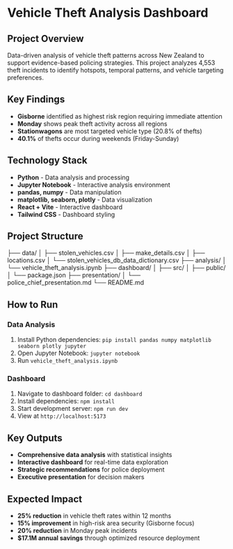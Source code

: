 # Vehicle Theft Analysis Dashboard

## Project Overview
Data-driven analysis of vehicle theft patterns across New Zealand to support evidence-based policing strategies. This project analyzes 4,553 theft incidents to identify hotspots, temporal patterns, and vehicle targeting preferences.

## Key Findings
- **Gisborne** identified as highest risk region requiring immediate attention
- **Monday** shows peak theft activity across all regions
- **Stationwagons** are most targeted vehicle type (20.8% of thefts)
- **40.1%** of thefts occur during weekends (Friday-Sunday)

## Technology Stack
- **Python** - Data analysis and processing
- **Jupyter Notebook** - Interactive analysis environment
- **pandas, numpy** - Data manipulation
- **matplotlib, seaborn, plotly** - Data visualization
- **React + Vite** - Interactive dashboard
- **Tailwind CSS** - Dashboard styling

## Project Structure


├── data/
│   ├── stolen_vehicles.csv
│   ├── make_details.csv
│   ├── locations.csv
│   └── stolen_vehicles_db_data_dictionary.csv
├── analysis/
│   └── vehicle_theft_analysis.ipynb
├── dashboard/
│   ├── src/
│   ├── public/
│   └── package.json
├── presentation/
│   └── police_chief_presentation.md
└── README.md

## How to Run

### Data Analysis
1. Install Python dependencies: `pip install pandas numpy matplotlib seaborn plotly jupyter`
2. Open Jupyter Notebook: `jupyter notebook`
3. Run `vehicle_theft_analysis.ipynb`

### Dashboard
1. Navigate to dashboard folder: `cd dashboard`
2. Install dependencies: `npm install`
3. Start development server: `npm run dev`
4. View at `http://localhost:5173`

## Key Outputs
- **Comprehensive data analysis** with statistical insights
- **Interactive dashboard** for real-time data exploration
- **Strategic recommendations** for police deployment
- **Executive presentation** for decision makers

## Expected Impact
- **25% reduction** in vehicle theft rates within 12 months
- **15% improvement** in high-risk area security (Gisborne focus)
- **20% reduction** in Monday peak incidents
- **$17.1M annual savings** through optimized resource deployment
